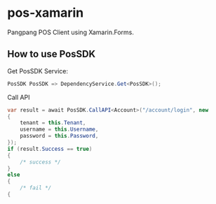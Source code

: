 # pos-xamarin
Pangpang POS Client using Xamarin.Forms.

## How to use PosSDK

Get PosSDK Service:
```C#
PosSDK PosSDK => DependencyService.Get<PosSDK>();
```

Call API
```C#
var result = await PosSDK.CallAPI<Account>("/account/login", new
{
    tenant = this.Tenant,
    username = this.Username,
    password = this.Password,
});
if (result.Success == true)
{
    /* success */
}
else
{
    /* fail */
{
```
